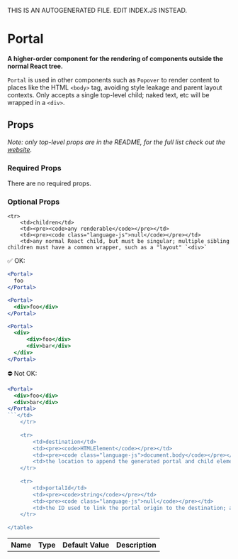 THIS IS AN AUTOGENERATED FILE. EDIT INDEX.JS INSTEAD.

# Portal
__A higher-order component for the rendering of components outside the normal React tree.__

`Portal` is used in other components such as `Popover` to render content to places like the HTML `<body>` tag, avoiding style leakage and parent layout contexts. Only accepts a single top-level child; naked text, etc will be wrapped in a `<div>`.

## Props

_Note: only top-level props are in the README, for the full list check out the [website](http://boundless.js.org/Portal#props)._

### Required Props

There are no required props.


### Optional Props

<table>
    <tr>
        <th>Name</th>
        <th>Type</th>
        <th>Default Value</th>
        <th>Description</th>
    </tr>
    
    <tr>
        <td>children</td>
        <td><pre><code>any renderable</code></pre></td>
        <td><pre><code class="language-js">null</code></pre></td>
        <td>any normal React child, but must be singular; multiple sibling children must have a common wrapper, such as a "layout" `<div>`

✅ OK:

```jsx
<Portal>
  foo
</Portal>

<Portal>
  <div>foo</div>
</Portal>

<Portal>
  <div>
      <div>foo</div>
      <div>bar</div>
  </div>
</Portal>
```

⛔️ Not OK:

```jsx
<Portal>
  <div>foo</div>
  <div>bar</div>
</Portal>
```</td>
    </tr>
    
    <tr>
        <td>destination</td>
        <td><pre><code>HTMLElement</code></pre></td>
        <td><pre><code class="language-js">document.body</code></pre></td>
        <td>the location to append the generated portal and child elements</td>
    </tr>
    
    <tr>
        <td>portalId</td>
        <td><pre><code>string</code></pre></td>
        <td><pre><code class="language-js">null</code></pre></td>
        <td>the ID used to link the portal origin to the destination; added to generated `<div>` appended to the destination HTML node</td>
    </tr>
    
</table>

